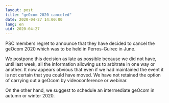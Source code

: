 ```yaml
---
layout: post
title: "geOcom 2020 canceled"
date: 2020-04-27 14:00:00
lang: en
uid: 2020-04-27
---
```


PSC members regret to announce that they have decided to cancel the geOcom 2020 which was to be held in Perros-Guirec in June.

We postpone this decision as late as possible because we did not have, until last week, all the information allowing us to arbitrate in one way or another.
It now appears obvious that even if we had maintained the event it is not certain that you could have moved.
We have not retained the option of carrying out a geOcom by videoconference or webinar.

On the other hand, we suggest to schedule an intermediate geOcom in autumn or winter 2020.
